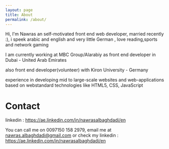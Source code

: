 ```yaml
---
layout: page
title: About
permalink: /about/
---
```


<p>Hi, I'm Nawras an self-motivated front end web developer, married  recently :), i speek arabic and english and very little German , love reading,sports and network gaming</p>
          <p>I am currently working at MBC Group/Alarabiy as front end developer in Dubai - United Arab Emirates</p>
          <p>also front end developer(volunteer) with Kiron University - Germany</p>
          <p>experience in developing mid to large-scale websites and web-applications based on webstandard technologies like HTML5, CSS, JavaScript</p>
          <h1>Contact</h1>

<p>linkedin : <a href="https://ae.linkedin.com/in/nawrasalbaghdadi/en">https://ae.linkedin.com/in/nawrasalbaghdadi/en</a></p>

<p>You can call me on 0097150 158 2979, email me at <a href="mailto@nawras.albaghdadi@gmail.com">nawras.albaghdadi@gmail.com</a>  or check my linkedin : <a href="https://ae.linkedin.com/in/nawrasalbaghdadi/en">https://ae.linkedin.com/in/nawrasalbaghdadi/en</a></p>